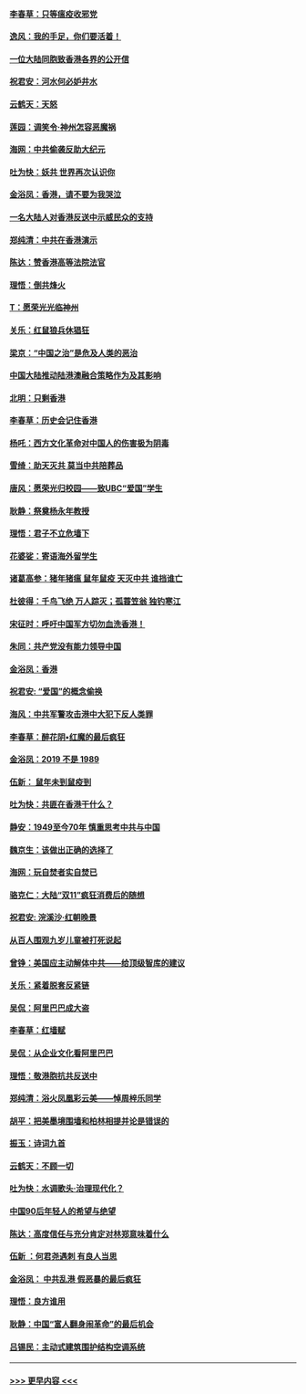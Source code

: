 #### [李春草：只等瘟疫收邪党](../pages/nsc993/n11677308.md?t=11250816) 
#### [逸风：我的手足，你们要活着！](../pages/nsc993/n11676352.md?t=11250816) 
#### [一位大陆同胞致香港各界的公开信](../pages/nsc993/n11675761.md?t=11250816) 
#### [祝君安：河水何必妒井水](../pages/nsc993/n11675746.md?t=11250816) 
#### [云鹤天：天怒](../pages/nsc993/n11675718.md?t=11250816) 
#### [莲园：调笑令‧神州怎容恶魔祸](../pages/nsc993/n11675648.md?t=11250816) 
#### [海网：中共偷袭反助大纪元](../pages/nsc993/n11673515.md?t=11250816) 
#### [吐为快：妖共 世界再次认识你](../pages/nsc993/n11673506.md?t=11250816) 
#### [金浴凤：香港，请不要为我哭泣](../pages/nsc993/n11673248.md?t=11250816) 
#### [一名大陆人对香港反送中示威民众的支持](../pages/nsc993/n11672615.md?t=11250816) 
#### [郑纯清：中共在香港演示](../pages/nsc993/n11670539.md?t=11250816) 
#### [陈达：赞香港高等法院法官](../pages/nsc993/n11669542.md?t=11250816) 
#### [理悟：倒共烽火](../pages/nsc993/n11668844.md?t=11250816) 
#### [T：愿荣光光临神州](../pages/nsc993/n11668421.md?t=11250816) 
#### [关乐：红鼠狼兵休猖狂](../pages/nsc993/n11668378.md?t=11250816) 
#### [梁京：“中国之治”是危及人类的恶治](../pages/nsc993/n11668328.md?t=11250816) 
#### [中国大陆推动陆港澳融合策略作为及其影响](../pages/nsc993/n11668157.md?t=11250816) 
#### [北明：只剩香港](../pages/nsc993/n11668002.md?t=11250816) 
#### [李春草：历史会记住香港](../pages/nsc993/n11667927.md?t=11250816) 
#### [杨吒：西方文化革命对中国人的伤害极为阴毒](../pages/nsc993/n11664521.md?t=11250816) 
#### [雪绮：助天灭共 莫当中共陪葬品](../pages/nsc993/n11662650.md?t=11250816) 
#### [唐风：愿荣光归校园——致UBC“爱国”学生](../pages/nsc993/n11662194.md?t=11250816) 
#### [耿静：祭奠杨永年教授](../pages/nsc993/n11662514.md?t=11250816) 
#### [理悟：君子不立危墙下](../pages/nsc993/n11662172.md?t=11250816) 
#### [花婆娑：寄语海外留学生](../pages/nsc993/n11662121.md?t=11250816) 
#### [诸葛高参：猪年猪瘟 鼠年鼠疫 天灭中共 谁挡谁亡](../pages/nsc993/n11661980.md?t=11250816) 
#### [杜彼得：千鸟飞绝 万人踪灭；孤蓑笠翁 独钓寒江](../pages/nsc993/n11661170.md?t=11250816) 
#### [宋征时：呼吁中国军方切勿血洗香港！](../pages/nsc993/n11415318.md?t=11250816) 
#### [朱同：共产党没有能力领导中国](../pages/nsc993/n11660421.md?t=11250816) 
#### [金浴凤：香港](../pages/nsc993/n11660419.md?t=11250816) 
#### [祝君安: “爱国”的概念偷换](../pages/nsc993/n11659706.md?t=11250816) 
#### [海风：中共军警攻击港中大犯下反人类罪](../pages/nsc993/n11659632.md?t=11250816) 
#### [李春草：醉花阴•红魔的最后疯狂](../pages/nsc993/n11659287.md?t=11250816) 
#### [金浴凤：2019 不是 1989](../pages/nsc993/n11657663.md?t=11250816) 
#### [伍新： 鼠年未到鼠疫到](../pages/nsc993/n11655098.md?t=11250816) 
#### [吐为快：共匪在香港干什么？](../pages/nsc993/n11654891.md?t=11250816) 
#### [静安：1949至今70年 慎重思考中共与中国](../pages/nsc993/n11651244.md?t=11250816) 
#### [魏京生：该做出正确的选择了](../pages/nsc993/n11653084.md?t=11250816) 
#### [海网：玩自焚者实自焚已](../pages/nsc993/n11652423.md?t=11250816) 
#### [骆克仁：大陆“双11”疯狂消费后的随想](../pages/nsc993/n11652305.md?t=11250816) 
#### [祝君安: 浣溪沙·红朝晚景](../pages/nsc993/n11652258.md?t=11250816) 
#### [从百人围观九岁儿童被打死说起](../pages/nsc993/n11651030.md?t=11250816) 
#### [曾铮：美国应主动解体中共——给顶级智库的建议](../pages/nsc993/n11649888.md?t=11250816) 
#### [关乐：紧着脱套反紧链](../pages/nsc993/n11649069.md?t=11250816) 
#### [吴侃：阿里巴巴成大盗](../pages/nsc993/n11645523.md?t=11250816) 
#### [李春草：红墙赋](../pages/nsc993/n11646389.md?t=11250816) 
#### [吴侃：从企业文化看阿里巴巴](../pages/nsc993/n11645476.md?t=11250816) 
#### [理悟：敬港胞抗共反送中](../pages/nsc993/n11645466.md?t=11250816) 
#### [郑纯清：浴火凤凰彩云美——悼周梓乐同学](../pages/nsc993/n11645155.md?t=11250816) 
#### [胡平：把美墨境围墙和柏林相提并论是错误的](../pages/nsc993/n11645134.md?t=11250816) 
#### [振玉：诗词九首](../pages/nsc993/n11644081.md?t=11250816) 
#### [云鹤天：不顾一切](../pages/nsc993/n11643508.md?t=11250816) 
#### [吐为快：水调歌头·治理现代化？](../pages/nsc993/n11643485.md?t=11250816) 
#### [中国90后年轻人的希望与绝望](../pages/nsc993/n11642317.md?t=11250816) 
#### [陈达：高度信任与充分肯定对林郑意味着什么](../pages/nsc993/n11641441.md?t=11250816) 
#### [伍新 ：何君尧遇刺 有良人当思](../pages/nsc993/n11641503.md?t=11250816) 
#### [金浴凤： 中共乱港  假恶暴的最后疯狂](../pages/nsc993/n11641495.md?t=11250816) 
#### [理悟：良方谁用](../pages/nsc993/n11641463.md?t=11250816) 
#### [耿静：中国“富人翻身闹革命”的最后机会](../pages/nsc993/n11640655.md?t=11250816) 
#### [吕锡民：主动式建筑围护结构空调系统](../pages/nsc993/n11640168.md?t=11250816) 

----
#### [ >>> 更早内容 <<< ](../indexes/nsc993-earlier.md)

